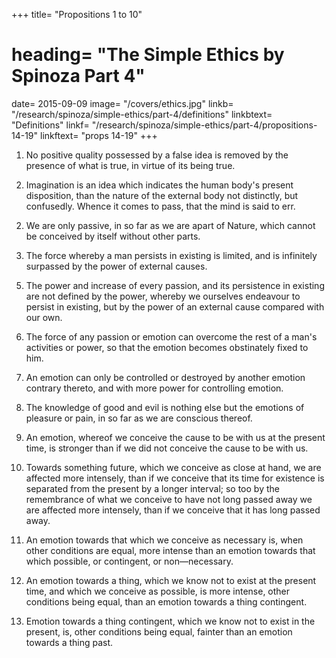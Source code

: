 +++
title=  "Propositions 1 to 10"
# heading=  "The Simple Ethics by Spinoza Part 4"
date=  2015-09-09
image=  "/covers/ethics.jpg"
linkb=  "/research/spinoza/simple-ethics/part-4/definitions"
linkbtext= "Definitions"
linkf=  "/research/spinoza/simple-ethics/part-4/propositions-14-19"
linkftext=  "props 14-19"
+++


1. No positive quality possessed by a false idea is removed by the presence of what is true, in virtue of its being true. 

<!-- Proof=  Falsehood consists solely in the privation of knowledge which inadequate ideas involve (2.35), nor have they any positive quality on account of which they are called false (2.33.)
Contrariwise, in so far as they are referred to God, they are true (2.32.).
Wherefore, if the positive quality possessed by a false idea were removed by the presence of what is true, in virtue of its being true, a true idea would then be removed by itself, which (4.3.) is absurd.
Therefore, no positive quality possessed by a false idea, etc. Q.E.D.
Note=  This proposition is more clearly understood from 2.16 Coroll. 
 -->


2. Imagination is an idea which indicates the human body's present disposition, than the nature of the external body not distinctly, but confusedly. Whence it comes to pass, that the mind is said to err.

<!-- For instance, when we look at the sun, we conceive that it is distant from us about 200 feet.
In this judgment we err, so long as we are in ignorance of its true distance;
When its true distance is known, the error is removed, but not the imagination; or,
in other words, the idea of the sun, which only explains tho nature of that luminary, in so far as the body is affected thereby= 
Wherefore, though we know the real distance, we shall still nevertheless imagine the sun to be near us.
For, as we said in 2.35. note, we do not imagine the sun to be so near us, because we are ignorant of its true distance, but because the mind conceives the magnitude of the sun to the extent that the body is affected thereby.
Thus, when the rays of the sun falling on the surface of water are reflected into our eyes, we imagine the sun as if it were in the water, though we are aware of its real position; and similarly other imaginations, wherein the mind is deceived, whether they indicate the natural disposition of the body, or that its power of activity is increased or diminished, are not contrary to the truth, and do not vanish at its presence.
It happens indeed that, when we mistakenly fear an evil, the fear vanishes when we hear the true tidings;
but the contrary also happens, namely, that we fear an evil which will certainly come, and our fear vanishes when we hear false tidings; thus imaginations do not vanish at the presence of the truth, in virtue of its being true, but because other imaginations, stronger than the first, supervene and exclude the present existence of that which we imagined, as I have shown in 2.17. -->



2. We are only passive, in so far as we are apart of Nature, which cannot be conceived by itself without other parts. 

<!-- Proof=  We are said to be passive, when something arises in us, whereof we are only a partial cause (3. Def. 2), that is (3. Def. 1), something which cannot be deduced solely from the laws of our nature.
We are passive therefore, in so far as we are a part of Nature, which cannot be conceived by itself without other parts. Q.E.D. -->


3. The force whereby a man persists in existing is limited, and is infinitely surpassed by the power of external causes. 

<!-- Proof=  This is evident from the axiom of this part.
For, when man is given, there is something else—say A—more powerful;
When A is given, there is something else—say B—more powerful than A, and so on to infinity;
Thus the power of man is limited by the power of some other thing, and is infinitely surpassed by the power of external causes. Q.E.D.
  Proposition 4. It is impossible, that man should not be a part of Nature, or that he should be capable of undergoing no changes, save such as can be understood through his nature only as their adequate cause. Proof=  The power, whereby each particular thing, and consequently man, preserves his being, is the power of God or of Nature (1.24. Coroll.).
Not in so far as it is infinite, but in so far as it can be explained by the actual human essence (3.7.).
Thus the power of man, in so far as it is explained through his own actual essence, is a part of the infinite power of God or Nature, in other words, of the essence thereof (1.34.).
This was our first point.
Again, if it were possible, that man should undergo no changes save such as can be understood solely through the nature of man, it would follow that he would not be able to die, but would always necessarily exist; this would be the necessary consequence of a cause whose power was either finite or infinite.
Namely, either of man's power only, inasmuch as he would be capable of removing from himself all changes which could spring from external causes; or of the infinite power of Nature, whereby all individual things would be so ordered, that man should be incapable of undergoing any changes save such as tended towards his own preservation.
But the first alternative is absurd (by the last Prop., the proof of which is universal, and can be applied to all individual things).
Therefore, if it is possible that man should not be capable of undergoing any changes, save such as can be explained solely through his own nature, and consequently that he must always necessarily exist; such a result must follow from God's infinite power and consequently (1.16.) from the necessity of the divine nature, as it is regarded as affected by the idea of any given man, the whole order of nature as conceived under the attributes of extension and thought must be deducible.
It would therefore follow (1.21.) that man is infinite, which (by the first part of this proof) is absurd. It is, therefore, impossible, that man should not undergo any changes save those whereof he is the adequate cause. Q.E.D. -->

<!-- Corollary=  It follows, that man is necessarily always a prey to his passions, that he follows and obeys the general order of nature, and that he accommodates himself thereto, as much as the nature of things demands.    -->


5. The power and increase of every passion, and its persistence in existing are not defined by the power, whereby we ourselves endeavour to persist in existing, but by the power of an external cause compared with our own. 

<!-- Proof=  The essence of a passion cannot be explained through our essence alone (3. Def. 1. and 2.), that is (3.7.), the power of a passion cannot be defined by the power, whereby we ourselves endeavour to persist in existing, but (as is shown in 2.16.) must necessarily be defined by the power of an external cause compared with our own. Q.E.D.  -->


6. The force of any passion or emotion can overcome the rest of a man's activities or power, so that the emotion becomes obstinately fixed to him. 

<!-- Proof=  The force and increase of any passion and its persistence in existing are defined by the power of an external cause compared with our own (by the foregoing Prop.);
Therefore (4.3.) it can overcome a man's power, &e. Q.E.D. -->



7. An emotion can only be controlled or destroyed by another emotion contrary thereto, and with more power for controlling emotion. 

<!-- Proof=  Emotion, in so far as it is referred to the mind, is an idea, whereby the mind affirms of its body a greater or less force of existence than before (cf. the general Definition of the Emotions at the end of Part 3).
When, therefore, the mind is assailed by any emotion, the body is at the same time affected with a modification whereby its power of activity is increased or diminished.
This modification of the body (4.5.) receives from its cause the force for persistence in its being;
which force can only be checked or destroyed by a bodily cause (2.6), in virtue of the body being affected with a modification contrary to (3.5.) and stronger than itself (4. Ax.);
Wherefore (2.12.) the mind is affected by the idea of a modification contrary to, and stronger than the former modification, in other words, (by the general definition of the emotions) the mind will be affected by an emotion contrary to and stronger than the former emotion, which will exclude or destroy the existence of the former emotion; thus an emotion cannot be destroyed nor controlled except by a contrary and stronger emotion. Q.E.D.
  Corollary=  An emotion, in so far as it is referred to the mind, can only be controlled or destroyed through an idea of a modification of the body contrary to, and stronger than, that which we are undergoing.
For the emotion which we undergo can only be checked or destroyed by an emotion contrary to, and stronger than, itself, in other words, (by the general Definition of the Emotions) only by an idea of a modification of the body contrary to, and stronger than, the modification which we undergo. -->


8. The knowledge of good and evil is nothing else but the emotions of pleasure or pain, in so far as we are conscious thereof. 

<!-- Proof=  We call a thing good or evil, when it is of service or the reverse in preserving our being (4. Def. 1 and 2), that is (3.7.), when it increases or diminishes, helps or hinders, our power of activity.
Thus, in so far as we perceive that a thing affects us with pleasure or pain, we call it good or evil; wherefore the knowledge of good and evil is nothing else but the idea of the pleasure or pain, which necessarily follows from that pleasurable or painful emotion (2.22.).
But this idea is united to the emotion in the same way as mind is united to body (2.21.)
That is, there is no real distinction between this idea and the emotion or idea of the modification of the body, save in conception only.
Therefore the knowledge of good and evil is nothing else but the emotion, in so far as we are conscious thereof. Q.E.D. -->


9. An emotion, whereof we conceive the cause to be with us at the present time, is stronger than if we did not conceive the cause to be with us. 

<!-- Proof=  Imagination or conception is the idea, by which the mind regards a thing as present (2. 17. note), but which indicates the disposition of the mind rather than the nature of the external thing (2.16. Coroll. 2.).
An emotion is therefore a conception, in so far as it indicates the disposition of the body.
But a conception (by 2.17.) is stronger, so long as we conceive nothing which excludes the present existence of the external object.
Wherefore an emotion is also stronger or more intense, when we conceive the cause to be with us at the present time, than when we do not conceive the cause to be with us. Q.E.D.
Note=  When I said above in 3.18. that we are affected by the image of what is past or future with the same emotion as if the thing conceived were present, I expressly stated, that this is only true in so far as we look solely to the image of the thing in question itself;
for the thing's nature is unchanged, whether we have conceived it or not;
I did not deny that the image becomes weaker, when we regard as present to us other things which exclude the present existence of the future object= 
I did not expressly call attention to the fact, because I purposed to treat of the strength of the emotions in this part of my work. -->

<!-- Corollary=  The image of something past or future, that is, of a thing which we regard as in relation to time past or time future, to the exclusion of time present, is, when other conditions are equal, weaker than the image of something present.
Consequently an emotion felt towards what is past or future is less intense, other conditions being equal, than an emotion felt towards something present. -->


10. Towards something future, which we conceive as close at hand, we are affected more intensely, than if we conceive that its time for existence is separated from the present by a longer interval; so too by the remembrance of what we conceive to have not long passed away we are affected more intensely, than if we conceive that it has long passed away.

<!-- Proof=  In so far as we conceive a thing as close at hand, or not long passed away, we conceive that which excludes the presence of the object less, than if its period of future existence were more distant from the present, or if it had long passed away (this is obvious) therefore (by the foregoing Prop.) we are, so far, more intensely affected towards it. Q.E.D.  -->

<!-- Corollary=  From the remarks made in Def. vi. of this part it follows that, if objects are separated from the present by a longer period than we can define in conception, though their dates of occurrence be widely separated one from the other, they all affect us equally faintly.  -->


11. An emotion towards that which we conceive as necessary is, when other conditions are equal, more intense than an emotion towards that which possible, or contingent, or non—necessary. 

<!-- Proof=  In so far as we conceive a thing to be necessary, we, to that extent, affirm its existence; on the other hand we deny a thing's existence, in so far as we conceive it not to be necessary (1.33. note. 1.).
Wherefore (4.9.) an emotion towards that which is necessary is, other conditions being equal, more intense than an emotion that which is non—necessary. Q.E.D. -->
  

12. An emotion towards a thing, which we know not to exist at the present time, and which we conceive as possible, is more intense, other conditions being equal, than an emotion towards a thing contingent. 

<!-- Proof=  In so far as we conceive a thing as contingent, we are affected by the conception of some further thing, which would assert the existence of the former (4. Def. 3).
But, on the other hand, we (by hypothesis) conceive certain things, which exclude its present existence.
But, in so far as we conceive a thing to be possible in the future, we there by conceive things which assert its existence (4.4.), that is (3.18.), things which promote hope or fear=  wherefore an emotion towards something possible is more vehement. Q.E.D.

Corollary=  An emotion towards a thing, which we know not to exist in the present, and which we conceive as contingent, is far fainter, than if we conceive the thing to be present with us. Proof=  Emotion towards a thing, which we conceive to exist, is more intense than it would be, if we conceived the thing as future (4.9. Coroll.), and is much more vehement, than if the future time be conceived as far distant from the present (4.10.).

Therefore an emotion towards a thing, whose period of existence we conceive to be far distant from the present, is far fainter, than if we conceive the thing as present.
It is, nevertheless, more intense, than if we conceived the thing as contingent, wherefore an emotion towards a thing, which we regard as contingent, will be far fainter, than if we conceived the thing to be present with us. Q.E.D. -->


13. Emotion towards a thing contingent, which we know not to exist in the present, is, other conditions being equal, fainter than an emotion towards a thing past. 

<!-- Proof=  In so far as we conceive a thing as contingent, we are not affected by the image of any other thing, which asserts the existence of the said thing (4. Def. 3), but, on the other hand (by hypothesis), we conceive certain things excluding its present existence.
But, in so far as we conceive it in relation to time past, we are assumed to conceive something, which recalls the thing to memory, or excites the image thereof (2.18. and note), which is so far the same as regarding it as present (2.17. Coroll.).
Therefore (4.9.) an emotion towards a thing contingent, which we know does not exist in the present, is fainter, other conditions being equal, than an emotion towards a thing past. Q.E.D.
 -->



